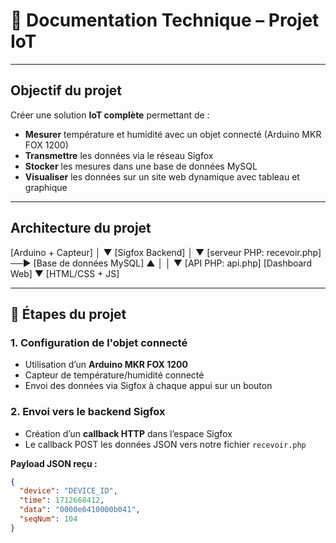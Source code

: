 # 📘 Documentation Technique – Projet IoT

---

## Objectif du projet

Créer une solution **IoT complète** permettant de :

- **Mesurer** température et humidité avec un objet connecté (Arduino MKR FOX 1200)
- **Transmettre** les données via le réseau Sigfox
- **Stocker** les mesures dans une base de données MySQL
- **Visualiser** les données sur un site web dynamique avec tableau et graphique

---

## Architecture du projet

[Arduino + Capteur]
       │
       ▼
[Sigfox Backend]
       │
       ▼
[serveur PHP: recevoir.php] ──► [Base de données MySQL]
       ▲                                  │
       │                                  ▼
[API PHP: api.php]                  [Dashboard Web]
                                          ▼
                                  [HTML/CSS + JS]

---

## 🔧 Étapes du projet

### 1. Configuration de l'objet connecté

- Utilisation d’un **Arduino MKR FOX 1200**
- Capteur de température/humidité connecté
- Envoi des données via Sigfox à chaque appui sur un bouton

### 2. Envoi vers le backend Sigfox

- Création d’un **callback HTTP** dans l’espace Sigfox
- Le callback POST les données JSON vers notre fichier `recevoir.php`

**Payload JSON reçu :**

```json
{
  "device": "DEVICE_ID",
  "time": 1712668412,
  "data": "0000e0410000b041",
  "seqNum": 104
}
